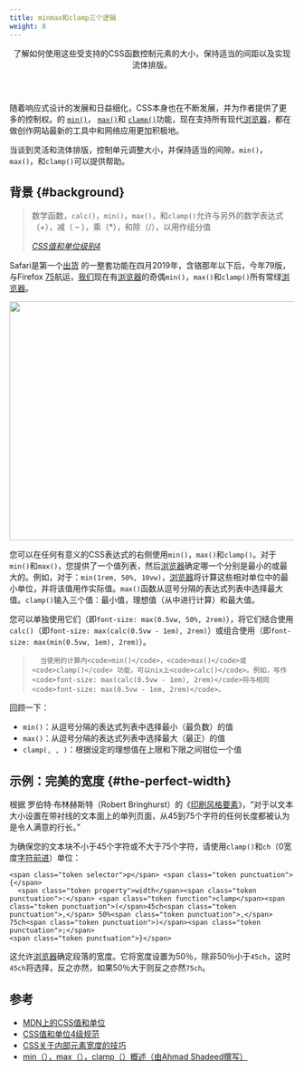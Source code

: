 ```yaml
---
title: minmax和clamp三个逻辑
weight: 8
---
```

<header class="w-article-header">


  了解如何使用这些受支持的CSS函数控制元素的大小，保持适当的间距以及实现流体排版。
</header>

随着响应式设计的发展和日益细化，CSS本身也在不断发展，并为作者提供了更多的控制权。的 [`min()`][1]， [`max()`][2]和 [`clamp()`][3]功能，现在支持所有现代[浏览器](https://www.w3cdoc.com)，都在做创作网站最新的工具中和网络应用更加积极地。

当谈到灵活和流体排版，控制单元调整大小，并保持适当的间隙，`min()`，`max()`，和`clamp()`可以提供帮助。

## 背景 {#background}

> 数学函数，`calc()`，`min()`，`max()`，和`clamp()`允许与另外的数学表达式（+），减（ &#8211; ），乘（*），和除（/），以用作组分值
>
> <cite><a href="https://www.w3.org/TR/css-values-4/#calc-notation">CSS值和单位级别4</a></cite>

Safari是第一个[出货][4] 的一整套功能在四月2019年，含铬那年以下后，今年79版，与Firefox [75][5]航运，[我们](https://www.w3cdoc.com)现在有[浏览器](https://www.w3cdoc.com)的奇偶`min()`，`max()`和`clamp()`所有常绿[浏览器](https://www.w3cdoc.com)。<figure class="w-figure"></figure>


  <img loading="lazy" width="1373" height="422" class="alignnone size-full wp-image-6341 shadow" src="https://haomou.oss-cn-beijing.aliyuncs.com/upload/2020/11/img_5fb3eda30a5f1.png" data-src="https://haomou.oss-cn-beijing.aliyuncs.com/upload/2020/11/img_5fb3eda30a5f1.png?x-oss-process=image/format,webp" alt="" srcset="https://haomou.oss-cn-beijing.aliyuncs.com/upload/2020/11/img_5fb3eda30a5f1.png?x-oss-process=image/format,webp 1373w, https://haomou.oss-cn-beijing.aliyuncs.com/upload/2020/11/img_5fb3eda30a5f1.png?x-oss-process=image/quality,q_50/resize,m_fill,w_300,h_92/format,webp 300w, https://haomou.oss-cn-beijing.aliyuncs.com/upload/2020/11/img_5fb3eda30a5f1.png?x-oss-process=image/quality,q_50/resize,m_fill,w_800,h_246/format,webp 800w, https://haomou.oss-cn-beijing.aliyuncs.com/upload/2020/11/img_5fb3eda30a5f1.png?x-oss-process=image/quality,q_50/resize,m_fill,w_768,h_236/format,webp 768w" sizes="(max-width: 1373px) 100vw, 1373px" />

您可以在任何有意义的CSS表达式的右侧使用`min()`，`max()`和`clamp()`。对于`min()`和`max()`，您提供了一个值列表，然后[浏览器](https://www.w3cdoc.com)确定哪一个分别是最小的或最大的。例如，对于：`min(1rem, 50%, 10vw)`，[浏览器](https://www.w3cdoc.com)将计算这些相对单位中的最小单位，并将该值用作实际值。`max()`函数从逗号分隔的表达式列表中选择最大值。`clamp()`输入三个值：最小值，理想值（从中进行计算）和最大值。

您可以单独使用它们（即`font-size: max(0.5vw, 50%, 2rem)`），将它们结合使用`calc()`（即`font-size: max(calc(0.5vw - 1em), 2rem)`）或组合使用（即`font-size: max(min(0.5vw, 1em), 2rem)`）。

<div class="w-aside w-aside--note">
  <blockquote>
    
      当使用的计算内<code>min()</code>，<code>max()</code>或<code>clamp()</code> 功能，可以nix上<code>calc()</code>。例如，写作<code>font-size: max(calc(0.5vw - 1em), 2rem)</code>将与相同<code>font-size: max(0.5vw - 1em, 2rem)</code>。
    
  </blockquote>
</div>

回顾一下：

* `min()`：从逗号分隔的表达式列表中选择最小（最负数）的值
* `max()`：从逗号分隔的表达式列表中选择最大（最正）的值
* `clamp(, , )`：根据设定的理想值在上限和下限之间钳位一个值

## 示例：完美的宽度 {#the-perfect-width}

根据 罗伯特·布林赫斯特（Robert Bringhurst）的《[印刷风格要素][6]》，“对于以文本大小设置在带衬线的文本面上的单列页面，从45到75个字符的任何长度都被认为是令人满意的行长。”

为确保您的文本块不小于45个字符或不大于75个字符，请使用`clamp()`和`ch`（0宽度[字符前进][7]）单位：

<pre class="language-css"><code class="language-css">&lt;span class="token selector">p&lt;/span> &lt;span class="token punctuation">{&lt;/span>
  &lt;span class="token property">width&lt;/span>&lt;span class="token punctuation">:&lt;/span> &lt;span class="token function">clamp&lt;/span>&lt;span class="token punctuation">(&lt;/span>45ch&lt;span class="token punctuation">,&lt;/span> 50%&lt;span class="token punctuation">,&lt;/span> 75ch&lt;span class="token punctuation">)&lt;/span>&lt;span class="token punctuation">;&lt;/span>
&lt;span class="token punctuation">}&lt;/span></code></pre>

这允许[浏览器](https://www.w3cdoc.com)确定段落的宽度。它将宽度设置为50％，除非50％小于`45ch`，这时`45ch`将选择，反之亦然，如果50％大于则反之亦然`75ch`。

## 参考

* [MDN上的CSS值和单位][8]
* [CSS值和单位4级规范][9]
* [CSS关于内部元素宽度的技巧][10]
* [min（），max（），clamp（）概述（由Ahmad Shadeed撰写）][11]

 [1]: https://developer.mozilla.org/en-US/docs/Web/CSS/min
 [2]: https://developer.mozilla.org/en-US/docs/Web/CSS/max
 [3]: https://developer.mozilla.org/en-US/docs/Web/CSS/clamp
 [4]: https://bugs.webkit.org/show_bug.cgi?id=167000
 [5]: https://bugzilla.mozilla.org/show_bug.cgi?id=1519519
 [6]: http://webtypography.net/2.1.2#:~:text=%E2%80%9CAnything%20from%2045%20to%2075,is%2040%20to%2050%20characters.%E2%80%9D
 [7]: https://developer.mozilla.org/en-US/docs/Web/CSS/length
 [8]: https://developer.mozilla.org/en-US/docs/Learn/CSS/Building_blocks/Values_and_units
 [9]: https://www.w3.org/TR/css-values-4/
 [10]: https://css-tricks.com/using-max-for-an-inner-element-max-width/
 [11]: https://ishadeed.com/article/css-min-max-clamp/

